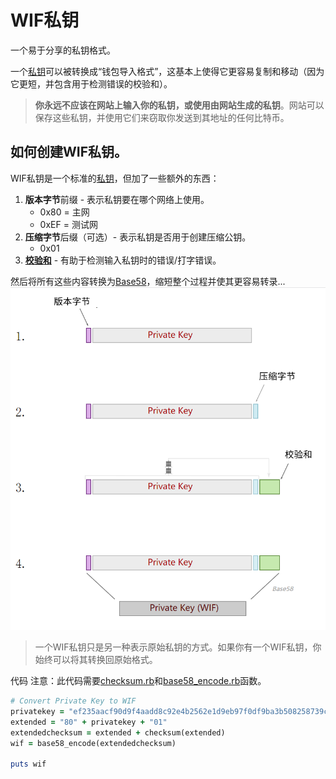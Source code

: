 # WIF私钥
一个易于分享的私钥格式。

一个[私钥](../Private%20Key.md)可以被转换成“钱包导入格式”，这基本上使得它更容易复制和移动（因为它更短，并包含用于检测错误的校验和）。

>**你永远不应该在网站上输入你的私钥，或使用由网站生成的私钥**。网站可以保存这些私钥，并使用它们来窃取你发送到其地址的任何比特币。

## 如何创建WIF私钥。
WIF私钥是一个标准的[私钥](../Private%20Key.md)，但加了一些额外的东西：

1. **版本字节**前缀 - 表示私钥要在哪个网络上使用。
    * 0x80 = 主网
    * 0xEF = 测试网
2. **压缩字节**后缀（可选）- 表示私钥是否用于创建压缩公钥。
   * 0x01
3. **[校验和](../../Checksum/Checksum.md)** - 有助于检测输入私钥时的错误/打字错误。

然后将所有这些内容转换为[Base58](../../Base58/Base58.md)，缩短整个过程并使其更容易转录...
![WIF Private Key-1.png](img/WIF%20Private%20Key-1.png)

>一个WIF私钥只是另一种表示原始私钥的方式。如果你有一个WIF私钥，你始终可以将其转换回原始格式。

代码
注意：此代码需要[checksum.rb](https://github.com/in3rsha/learnmeabitcoin-code/blob/master/checksum.rb)和[base58_encode.rb](https://github.com/in3rsha/learnmeabitcoin-code/blob/master/base58_encode.rb)函数。
```ruby
# Convert Private Key to WIF
privatekey = "ef235aacf90d9f4aadd8c92e4b2562e1d9eb97f0df9ba3b508258739cb013db2"
extended = "80" + privatekey + "01"
extendedchecksum = extended + checksum(extended)
wif = base58_encode(extendedchecksum)

puts wif
```
